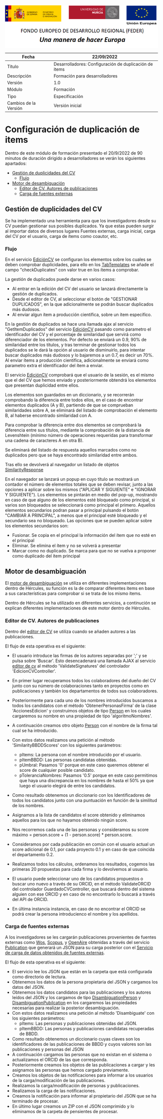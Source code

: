 ![](../Docs/media/CabeceraDocumentosMD.png)

| Fecha                 | 22/09/2022                                |
| --------------------- | ---------------------------------------- |
| Título                | Desarrolladores: Configuración de duplicación de items|
| Descripción           | Formación para desarrolladores |
| Versión               | 1.0                                      |
| Módulo                | Formación                            |
| Tipo                  | Especificación                           |
| Cambios de la Versión | Versión inicial                          |

# Configuración de duplicación de items

Dentro de este módulo  de formación presentado el 20/9/2022 de 90 minutos de duración dirigido a desarrolladores se verán los siguientes apartados:


 - [Gestión de duplicidades del CV](#gestión-de-duplicidades-del-cv)
   - [Flujo](#flujo)
 - [Motor de desambiguación](#motor-de-desambiguación)
   - [Editor de CV. Autores de publicaciones](#editor-de-cv-autores-de-publicaciones) 
   - [Carga de fuentes externas](#carga-de-fuentes-externas) 
 

## Gestión de duplicidades del CV
Se ha implementado una herramienta para que los investigadores desde su CV puedan gestionar sus posibles duplicados. Ya que estas pueden surgir al importar datos de diversos lugares Fuentes externas, carga inicial, carga del CV por el usuario, carga de ítems como coautor, etc.


### Flujo
En el servicio [EdiciónCV](https://github.com/HerculesCRUE/HerculesED/tree/main/src/Hercules.ED.EditorCV) se configuran los elementos sobre los cuales se deben comprobar duplicidades, para ello en los [TabTemplates](https://github.com/HerculesCRUE/HerculesED/tree/main/src/Hercules.ED.EditorCV/EditorCV/Config/TabTemplates) se añade el campo "checkDuplicates" con valor true en los ítems a comprobar.

La gestión de duplicados puede darse en varios casos:
 - Al entrar en la edición del CV del usuario se lanzará directamente la gestión de duplicados.
 - Desde el editor de CV, al seleccionar el botón de "GESTIONAR DUPLICADOS", en la que adicionalmente se podrán buscar duplicados más dudosos.
 - Al enviar algun ítem a producción científica, sobre un ítem especifico.

En la gestión de duplicados se hace una llamada ajax al servicio "GetItemDuplicados" del servicio [EdiciónCV](https://github.com/HerculesCRUE/HerculesED/tree/main/src/Hercules.ED.EditorCV) pasando como parametro el identificador del CV y el porcentaje de similaridad que servirá como diferenciador de los elementos. Por defecto se enviará un 0.9, 90% de similaridad entre los títulos, y tras terminar de gestionar todos los duplicados se le dará la opción al usuario de disminuirlo, para intentar buscar duplicados más dudosos y lo bajaremos a un 0.7, es decir un 70%. 
Al enviar ítems a producción cientifica, adicionalmente se enviará como parametro extra el identificador del ítem a enviar.
 
El servicio [EdiciónCV](https://github.com/HerculesCRUE/HerculesED/tree/main/src/Hercules.ED.EditorCV) comprobará que el usuario de la sesión, es el mismo que el del CV que hemos enviado y posteriormente obtendrá los elementos que presentan duplicidad entre ellos.

Los elementos son guardados en un diccionario, y se recorrerán comprobando la diferencia entre todos ellos, en el caso de encontrar elementos duplicados (A y B), partiendo de que se comprueban similaridades sobre A, se eliminará del listado de comprobación el elemento B, al haberse encontrado similaridad con A.
 
Para comprobar la diferencia entre dos elementos se comprobará la diferencia entre sus títulos, mediante la comprobación de la distancia de Levenshtein (mínimo número de operaciones requeridas para transformar una cadena de caracteres A en otra B).
 
Se eliminará del listado de respuesta aquellos marcados como no duplicados pero que se haya encontrado similaridad entre ambos.

Tras ello se devolverá al navegador un listado de objetos [SimilarityResponse](https://github.com/HerculesCRUE/HerculesED/blob/main/src/Hercules.ED.EditorCV/EditorCV/Models/Similarity/SimilarityResponse.cs)

En el navegador se lanzará un popup en cuyo título se mostrará un contador el número de elementos totales que se deben revisar, junto a las opciones a aplicar sobre los mismos ("APLICAR Y SIGUIENTE" e "IGNORAR Y SIGUIENTE"). 
Los elementos se pintarán en medio del pop-up, mostrando en caso de que alguno de los elementos esté bloqueado como principal, si varios son bloqueados se seleccionará como principal el primero. Aquellos elementos secundarios podran pasar a principal pulsando el botón "CAMBIAR A PRINCIPAL", a menos que el principal esté bloqueado y el secundario sea no bloqueado. Las opciones que se pueden aplicar sobre los elementos secundarios son:
 - Fusionar. Se copia en el principal la información del ítem que no esté en el principal
 - Eliminar. Se elimina el ítem y no se volverá a presentar
 - Marcar como no duplicado. Se marca para que no se vuelva a proponer como duplicado del ítem principal

 

## Motor de desambiguación
El [motor de desambiguación](https://github.com/HerculesCRUE/HerculesED/tree/main/src/Hercules.ED.DisambiguationEngine) se utiliza en diferentes implementaciones dentro de Hércules, su función es la de comparar diferentes items en base a sus características para comprobar si se trata de los mismo items. 

Dentro de Hércules se ha utilizado en diferentes servicios, a continución se explican diferentes implementaciones de este motor dentro de Hércules.

### Editor de CV. Autores de publicaciones
Dentro del [editor de CV](https://github.com/HerculesCRUE/HerculesED/tree/main/src/Hercules.ED.EditorCV) se utiliza cuando se añaden autores a las publicaciones.

El flujo de esta operativa es el siguiente:

  - El usuario introduce las firmas de los autores separadas por ';' y se pulsa sobre 'Buscar'. Esto desencadenará una llamada AJAX al servicio [editor de cv](https://github.com/HerculesCRUE/HerculesED/tree/main/src/Hercules.ED.EditorCV) al método 'ValidateSignatures' del controlador 'EdicionCVController'.

  - En primer lugar recuperamos todos los colaboradores del dueño del CV junto con su número de colaboraciones tanto en proyectos como en publicaciones y también los departamentos de todos sus colaboradores.

  - Posteriormente para cada uno de los nombres introducidos buscamos a todos los candidatos con el método 'ObtenerPersonasFirma' de la clase 'AccionesEdicion' y construimos objetos de tipo [Person](https://github.com/HerculesCRUE/HerculesED/blob/main/src/Hercules.ED.EditorCV/EditorCV/Models/API/Response/Person.cs) en los cuales cargaremos su nombre en una propiedad de tipo 'algoritmoNombres'.

  - A continuación creamos otro objeto [Person](https://github.com/HerculesCRUE/HerculesED/blob/main/src/Hercules.ED.EditorCV/EditorCV/Models/API/Response/Person.cs) con el nombre de la firma tal cual se ha introducido.

  - Con estos datos realizamos una petición al método 'SimilarityBBDDScores' con los siguientes parámetros:
    - pItems: La persona con el nombre introducido por el usuario.
    - pItemBBDD: Las personas candidatas obtenidas.
    - pUmbral: Pasamos '0' porque en este caso queremos obtener el score de cualquier posible candidato.
    - pToleranciaNombres: Pasamos '0.5' porque en este caso permitimos que haya una discrepancia en los nombres de hasta el 50% ya que luego el usuario elegirá de entre los candidatos.

  - Como resultado obtenemos un diccionario con los Identificadores de todos los candidatos junto con una puntuación en función de la similitud de los nombres.
  - Asignamos a la lista de candidatos el score obtenido y eliminamos aquellos para los que no hayamos obtenido ningún score.
  - Nos recorremos cada una de las personas y consideramos su score máximo = person.score + (1 - person.score) * person.score.
  - Consideramos por cada publicación en común con el usuario actual un score adicional de 0.1, por cada proyecto 0.1 y en caso de que coincida el departamento 0.2.
  - Realizamos todos los cálculos, ordenamos los resultados, cogemos las primeras 20 propuestas para cada firma y lo devolvemos al usuario.
  - El usuario puede seleccionar uno de los candidatos propuestos o buscar uno nuevo a través de su ORCID, en el método ValidateORCID del controlador GuardadoCVController, que buscará dentro del sistema alguien con ese ORCID y en caso de no encontrarlo lo buscará a través del API de ORCID.
  - En última instancia instancia, en caso de no encontrar el ORCID se podrá crear la persona introducienco el nombre y los apellidos.

### Carga de fuentes externas
A los investigadores se les cargarán publicaciones provenientes de fuentes externas como [Wos](https://github.com/HerculesCRUE/HerculesED/tree/main/src/Hercules.ED.ExternalSources/Hercules.ED.WoSConnect), [Scopus](https://github.com/HerculesCRUE/HerculesED/tree/main/src/Hercules.ED.ExternalSources/Hercules.ED.ScopusConnect), y [OpenAire](https://github.com/HerculesCRUE/HerculesED/tree/main/src/Hercules.ED.ExternalSources/Hercules.ED.OpenAireConnect) obtenidas a través del servicio [Publication](https://github.com/HerculesCRUE/HerculesED/tree/main/src/Hercules.ED.ExternalSources/Hercules.ED.Publication) que generará un JSON para su carga posterior con el [Servicio de carga de datos obtenidos de fuentes externas](https://github.com/HerculesCRUE/HerculesED/tree/main/src/Hercules.ED.ResearcherObjectLoad). 

El flujo de esta operativa es el siguiente:
  - El servicio lee los JSON que están en la carpeta que está configurada como directorio de lectura.
  - Obtenemos los datos de la persona propietaria del JSON y cargamos los datos del JSON.
  - Obtenemos los datos candidatos para las publicaciones y los autores leídos del JSON y los cargamos de tipo [DisambiguationPerson](https://github.com/HerculesCRUE/HerculesED/blob/main/src/Hercules.ED.ResearcherObjectLoad/Hercules.ED.ResearcherObjectLoad/Models/DisambiguationObjects/DisambiguationPerson.cs) y  [DisambiguationPubilcation](https://github.com/HerculesCRUE/HerculesED/blob/main/src/Hercules.ED.ResearcherObjectLoad/Hercules.ED.ResearcherObjectLoad/Models/DisambiguationObjects/DisambiguationPublication.cs) en los cargaremos las propiedades necesarias para realizar la posterior desambiguación.
  - Con estos datos realizamos una petición al método 'Disambiguate' con los siguientes parámetros:
    - pItems: Las personas y publicaciones obtenidas del JSON.
    - pItemBBDD: Las personas y publicaciones candidatas recuperadas de BBDD.
  - Como resultado obtenemos un diccionario cuyas claves son los identificadores de las publicaciones de BBDD y cuyos valores son las publicaciones y personas del JSON
  - A continuación cargamos las personas que no existan en el sistema o actualizamos el ORCID de las que corresponda.
  - Posteriormente creamos los objetos de las publicaciones a cargar y les asignamos las personas que hemos cargado previamente.
  - Creamos los objetos de las notificaciones para informar a los usuarios de la carga/modificación de las publicaciones.
  - Realizamos la carga/modificación de personas y publicaciones.
  - Realizamos la carga de las notificaciones.
  - Creamos la notificación para informar al propietario del JSON que se ha terminado de procesar.
  - En último lugar creamos un ZIP con el JSON comprimido y lo eliminamos de la carpeta de pensientes de procesar.

